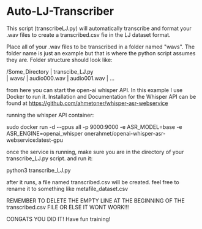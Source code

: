 # Auto-LJ-Transcriber
This script (transcribeLJ.py) will automatically transcribe and format your .wav files to create a transcribed.csv fie in the LJ dataset format.

Place all of your .wav files to be transcribed in a folder named "wavs". The folder name is just an example but that
is where the python script assumes they are. Folder structure should look like:

/Some_Directory
    | transcibe_LJ.py  
    | wavs/
        | audio000.wav
        | audio001.wav
        | ...

from here you can start the open-ai whisper API.
In this example I use Docker to run it. Installation and Documentation for the Whisper API can be found at
https://github.com/ahmetoner/whisper-asr-webservice

running the whisper API container:

sudo docker run -d --gpus all -p 9000:9000 -e ASR_MODEL=base -e ASR_ENGINE=openai_whisper onerahmet/openai-whisper-asr-webservice:latest-gpu

once the service is running, make sure you are in the directory of your transcribe_LJ.py script. and run it:

python3 transcribe_LJ.py

after it runs, a file named transcribed.csv will be created. feel free to rename it to something like metafile_dataset.csv

REMEMBER TO DELETE THE EMPTY LINE AT THE BEGINNING OF THE transcribed.csv FILE OR ELSE IT WONT WORK!!!

CONGATS YOU DID IT! Have fun training!
